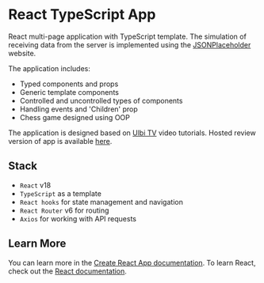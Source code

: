 # React TypeScript App

React multi-page application with TypeScript template.
The simulation of receiving data from the server is implemented using the [JSONPlaceholder](https://jsonplaceholder.typicode.com/ "JSONPlaceholder") website.

The application includes:
* Typed components and props
* Generic template components
* Controlled and uncontrolled types of components
* Handling events and 'Children' prop
* Chess game designed using OOP

The application is designed based on [Ulbi TV](https://www.youtube.com/@UlbiTV) video tutorials.
Hosted review version of app is available [here](https://react-ts-app-one.vercel.app/).

## Stack

* `React` v18
* `TypeScript` as a template
* `React hooks` for state management and navigation
* `React Router` v6 for routing
* `Axios` for working with API requests

## Learn More

You can learn more in the [Create React App documentation](https://facebook.github.io/create-react-app/docs/getting-started).
To learn React, check out the [React documentation](https://reactjs.org/).
